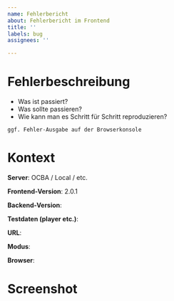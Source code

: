 ```yaml
---
name: Fehlerbericht
about: Fehlerbericht im Frontend
title: ''
labels: bug
assignees: ''

---
```


# Fehlerbeschreibung

- Was ist passiert?
- Was sollte passieren?
- Wie kann man es Schritt für Schritt reproduzieren?

```
ggf. Fehler-Ausgabe auf der Browserkonsole
```

# Kontext
**Server**: OCBA / Local / etc.

**Frontend-Version**: 2.0.1

**Backend-Version**: 

**Testdaten (player etc.)**:

**URL**: 

**Modus**:

**Browser**: 


# Screenshot
